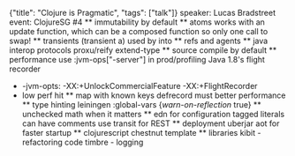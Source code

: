 {"title": "Clojure is Pragmatic", "tags": ["talk"]}
speaker: Lucas Bradstreet
event: ClojureSG #4
** immutability by default
** atoms
works with an update function,
which can be a composed function so only one call to swap!
** transients
(transient a)
used by into
** refs and agents
** java interop
protocols
proxu/reify
extend-type
** source compile by default
** performance
use :jvm-ops["-server"] in prod/profiling
Java 1.8's flight recorder
* -jvm-opts: -XX:+UnlockCommercialFeature -XX:+FlightRecorder
* low perf hit
** map with known keys
defrecord
must better performance
** type hinting
leiningen :global-vars {*warn-on-reflection* true}
** unchecked math
when it matters
** edn for configuration
tagged literals
can have comments
use transit for REST
** deployment
uberjar
aot for faster startup
** clojurescript
chestnut template
** libraries
kibit - refactoring code
timbre - logging
